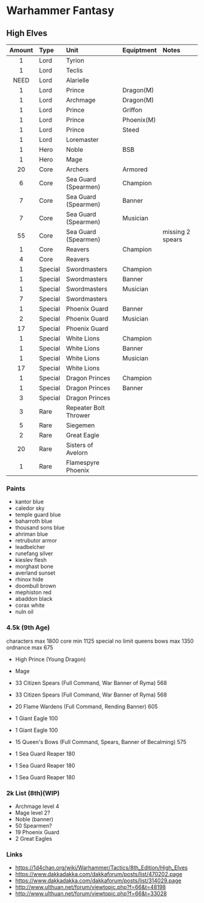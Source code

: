 # Warhammer Fantasy

## High Elves

| Amount | Type    | Unit                  | Equiptment | Notes            |
|:------:|:--------|:----------------------|:-----------|:-----------------|
|      1 | Lord    | Tyrion                |            |                  |
|      1 | Lord    | Teclis                |            |                  |
|   NEED | Lord    | Alarielle             |            |                  |
|      1 | Lord    | Prince                | Dragon(M)  |                  |
|      1 | Lord    | Archmage              | Dragon(M)  |                  |
|      1 | Lord    | Prince                | Griffon    |                  |
|      1 | Lord    | Prince                | Phoenix(M) |                  |
|      1 | Lord    | Prince                | Steed      |                  |
|      1 | Lord    | Loremaster            |            |                  |
|      1 | Hero    | Noble                 | BSB        |                  |
|      1 | Hero    | Mage                  |            |                  |
|     20 | Core    | Archers               | Armored    |                  |
|      6 | Core    | Sea Guard (Spearmen)  | Champion   |                  |
|      7 | Core    | Sea Guard (Spearmen)  | Banner     |                  |
|      7 | Core    | Sea Guard (Spearmen)  | Musician   |                  |
|     55 | Core    | Sea Guard (Spearmen)  |            | missing 2 spears |
|      1 | Core    | Reavers               | Champion   |                  |
|      4 | Core    | Reavers               |            |                  |
|      1 | Special | Swordmasters          | Champion   |                  |
|      1 | Special | Swordmasters          | Banner     |                  |
|      1 | Special | Swordmasters          | Musician   |                  |
|      7 | Special | Swordmasters          |            |                  |
|      1 | Special | Phoenix Guard         | Banner     |                  |
|      2 | Special | Phoenix Guard         | Musician   |                  |
|     17 | Special | Phoenix Guard         |            |                  |
|      1 | Special | White Lions           | Champion   |                  |
|      1 | Special | White Lions           | Banner     |                  |
|      1 | Special | White Lions           | Musician   |                  |
|     17 | Special | White Lions           |            |                  |
|      1 | Special | Dragon Princes        | Champion   |                  |
|      1 | Special | Dragon Princes        | Banner     |                  |
|      3 | Special | Dragon Princes        |            |                  |
|      3 | Rare    | Repeater Bolt Thrower |            |                  |
|      5 | Rare    | Siegemen              |            |                  |
|      2 | Rare    | Great Eagle           |            |                  |
|     20 | Rare    | Sisters of Avelorn    |            |                  |
|      1 | Rare    | Flamespyre Phoenix    |            |                  |

### Paints

- kantor blue
- caledor sky
- temple guard blue
- baharroth blue
- thousand sons blue
- ahriman blue
- retrubutor armor
- leadbelcher
- runefang silver
- kieslev flesh
- morghast bone
- averland sunset
- rhinox hide
- doombull brown
- mephiston red
- abaddon black
- corax white
- nuln oil


### 4.5k (9th Age)

characters max 1800
core min 1125
special no limit
queens bows max 1350
ordnance max 675


- High Prince (Young Dragon) 
- Mage

- 33 Citizen Spears (Full Command, War Banner of Ryma) 568
- 33 Citizen Spears (Full Command, War Banner of Ryma) 568
- 20 Flame Wardens (Full Command, Rending Banner) 605
- 1 Giant Eagle 100
- 1 Giant Eagle 100
- 15 Queen's Bows (Full Command, Spears, Banner of Becalming) 575
- 1 Sea Guard Reaper 180
- 1 Sea Guard Reaper 180
- 1 Sea Guard Reaper 180

### 2k List (8th)(WIP)

- Archmage level 4
- Mage level 2?
- Noble (banner)
- 50 Spearmen?
- 19 Phoenix Guard
- 2 Great Eagles

### Links

- https://1d4chan.org/wiki/Warhammer/Tactics/8th_Edition/High_Elves
- https://www.dakkadakka.com/dakkaforum/posts/list/470202.page
- https://www.dakkadakka.com/dakkaforum/posts/list/314029.page
- http://www.ulthuan.net/forum/viewtopic.php?f=66&t=48198
- http://www.ulthuan.net/forum/viewtopic.php?f=66&t=33028
